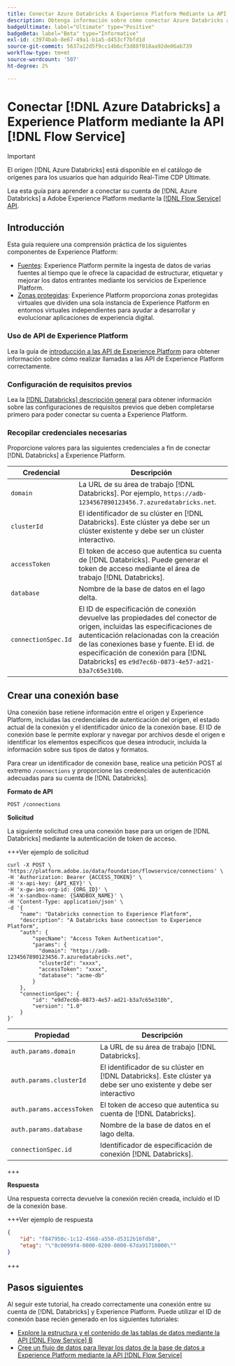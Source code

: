 ```yaml
---
title: Conectar Azure Databricks A Experience Platform Mediante La API De Flow Service
description: Obtenga información sobre cómo conectar Azure Databricks a Experience Platform mediante API.
badgeUltimate: label="Ultimate" type="Positive"
badgeBeta: label="Beta" type="Informative"
exl-id: c3974bab-8e67-49a1-b1a5-d453cf7bfd1d
source-git-commit: 5637a12d5f9cc14b6cf3d88f018aa92de06ab739
workflow-type: tm+mt
source-wordcount: '507'
ht-degree: 2%

---
```


# Conectar [!DNL Azure Databricks] a Experience Platform mediante la API [!DNL Flow Service]

>[!IMPORTANT]
>
>El origen [!DNL Azure Databricks] está disponible en el catálogo de orígenes para los usuarios que han adquirido Real-Time CDP Ultimate.

Lea esta guía para aprender a conectar su cuenta de [!DNL Azure Databricks] a Adobe Experience Platform mediante la [[!DNL Flow Service] API](https://developer.adobe.com/experience-platform-apis/references/flow-service/).

## Introducción 

Esta guía requiere una comprensión práctica de los siguientes componentes de Experience Platform:

* [Fuentes](../../../../home.md): Experience Platform permite la ingesta de datos de varias fuentes al tiempo que le ofrece la capacidad de estructurar, etiquetar y mejorar los datos entrantes mediante los servicios de Experience Platform.
* [Zonas protegidas](../../../../../sandboxes/home.md): Experience Platform proporciona zonas protegidas virtuales que dividen una sola instancia de Experience Platform en entornos virtuales independientes para ayudar a desarrollar y evolucionar aplicaciones de experiencia digital.

### Uso de API de Experience Platform

Lea la guía de [introducción a las API de Experience Platform](../../../../../landing/api-guide.md) para obtener información sobre cómo realizar llamadas a las API de Experience Platform correctamente.

### Configuración de requisitos previos

Lea la [[!DNL Databricks] descripción general](../../../../connectors/databases/databricks.md) para obtener información sobre las configuraciones de requisitos previos que deben completarse primero para poder conectar su cuenta a Experience Platform.

### Recopilar credenciales necesarias

Proporcione valores para las siguientes credenciales a fin de conectar [!DNL Databricks] a Experience Platform.

| Credencial | Descripción |
| --- | --- |
| `domain` | La URL de su área de trabajo [!DNL Databricks]. Por ejemplo, `https://adb-1234567890123456.7.azuredatabricks.net`. |
| `clusterId` | El identificador de su clúster en [!DNL Databricks]. Este clúster ya debe ser un clúster existente y debe ser un clúster interactivo. |
| `accessToken` | El token de acceso que autentica su cuenta de [!DNL Databricks]. Puede generar el token de acceso mediante el área de trabajo [!DNL Databricks]. |
| `database` | Nombre de la base de datos en el lago delta. |
| `connectionSpec.Id` | El ID de especificación de conexión devuelve las propiedades del conector de origen, incluidas las especificaciones de autenticación relacionadas con la creación de las conexiones base y fuente. El id. de especificación de conexión para [!DNL Databricks] es `e9d7ec6b-0873-4e57-ad21-b3a7c65e310b`. |

## Crear una conexión base

Una conexión base retiene información entre el origen y Experience Platform, incluidas las credenciales de autenticación del origen, el estado actual de la conexión y el identificador único de la conexión base. El ID de conexión base le permite explorar y navegar por archivos desde el origen e identificar los elementos específicos que desea introducir, incluida la información sobre sus tipos de datos y formatos.

Para crear un identificador de conexión base, realice una petición POST al extremo `/connections` y proporcione las credenciales de autenticación adecuadas para su cuenta de [!DNL Databricks].

**Formato de API**

```https
POST /connections
```

**Solicitud**

La siguiente solicitud crea una conexión base para un origen de [!DNL Databricks] mediante la autenticación de token de acceso.

+++Ver ejemplo de solicitud

```shell
curl -X POST \
'https://platform.adobe.io/data/foundation/flowservice/connections' \
-H 'Authorization: Bearer {ACCESS_TOKEN}' \
-H 'x-api-key: {API_KEY}' \
-H 'x-gw-ims-org-id: {ORG_ID}' \
-H 'x-sandbox-name: {SANDBOX_NAME}' \
-H 'Content-Type: application/json' \
-d '{
    "name": "Databricks connection to Experience Platform",
    "description": "A Databricks base connection to Experience Platform",
    "auth": {
        "specName": "Access Token Authentication",
        "params": {
          "domain": "https://adb-1234567890123456.7.azuredatabricks.net",
          "clusterId": "xxxx",
          "accessToken": "xxxx",
          "database": "acme-db"
        }
    },
    "connectionSpec": {
        "id": "e9d7ec6b-0873-4e57-ad21-b3a7c65e310b",
        "version": "1.0"
    }
}'
```

| Propiedad | Descripción |
| --- | --- |
| `auth.params.domain` | La URL de su área de trabajo [!DNL Databricks]. |
| `auth.params.clusterId` | El identificador de su clúster en [!DNL Databricks]. Este clúster ya debe ser uno existente y debe ser interactivo |
| `auth.params.accessToken` | El token de acceso que autentica su cuenta de [!DNL Databricks]. |
| `auth.params.database` | Nombre de la base de datos en el lago delta. |
| `connectionSpec.id` | Identificador de especificación de conexión [!DNL Databricks]. |

+++

**Respuesta**

Una respuesta correcta devuelve la conexión recién creada, incluido el ID de la conexión base.

+++Ver ejemplo de respuesta

```json
{
    "id": "f847950c-1c12-4568-a550-d5312b16fdb8",
    "etag": "\"0c0099f4-0000-0200-0000-67da91710000\""
}
```

+++

## Pasos siguientes

Al seguir este tutorial, ha creado correctamente una conexión entre su cuenta de [!DNL Databricks] y Experience Platform. Puede utilizar el ID de conexión base recién generado en los siguientes tutoriales:

* [Explore la estructura y el contenido de las tablas de datos mediante la API  [!DNL Flow Service] B](../../explore/tabular.md)
* [Cree un flujo de datos para llevar los datos de la base de datos a Experience Platform mediante la API  [!DNL Flow Service] ](../../collect/database-nosql.md)
